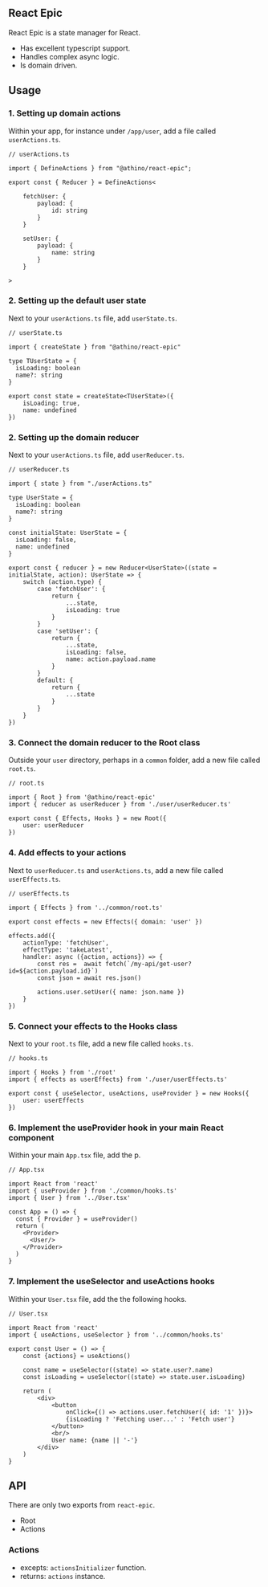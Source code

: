 ## React Epic
React Epic is a state manager for React.
- Has excellent typescript support.
- Handles complex async logic.
- Is domain driven.

## Usage

### 1. Setting up domain actions

Within your app, for instance under `/app/user`, add a file called `userActions.ts`.

```tsx
// userActions.ts

import { DefineActions } from "@athino/react-epic";

export const { Reducer } = DefineActions<

    fetchUser: {
        payload: {
            id: string
        }
    }

    setUser: {
        payload: {
            name: string
        }
    }

>
```

### 2. Setting up the default user state

Next to your `userActions.ts` file, add `userState.ts`.

```tsx
// userState.ts

import { createState } from "@athino/react-epic"

type TUserState = {
  isLoading: boolean
  name?: string
}

export const state = createState<TUserState>({
    isLoading: true,
    name: undefined
})
```


### 2. Setting up the domain reducer

Next to your `userActions.ts` file, add `userReducer.ts`.

```tsx
// userReducer.ts

import { state } from "./userActions.ts"

type UserState = {
  isLoading: boolean
  name?: string
}

const initialState: UserState = {
  isLoading: false,
  name: undefined
}

export const { reducer } = new Reducer<UserState>((state = initialState, action): UserState => {
    switch (action.type) {
        case 'fetchUser': {
            return {
                ...state,
                isLoading: true
            }
        }
        case 'setUser': {
            return {
                ...state,
                isLoading: false,
                name: action.payload.name
            }
        }
        default: {
            return {
                ...state
            }
        }
    }
})

```

### 3. Connect the domain reducer to the Root class

Outside your `user` directory, perhaps in a `common` folder, add a new file called `root.ts`.

```tsx
// root.ts

import { Root } from '@athino/react-epic'
import { reducer as userReducer } from './user/userReducer.ts'

export const { Effects, Hooks } = new Root({
    user: userReducer
})
```

### 4. Add effects to your actions

Next to `userReducer.ts` and `userActions.ts`, add a new file called `userEffects.ts`.

```tsx
// userEffects.ts

import { Effects } from '../common/root.ts'

export const effects = new Effects({ domain: 'user' })

effects.add({
    actionType: 'fetchUser',
    effectType: 'takeLatest',
    handler: async ({action, actions}) => {
        const res =  await fetch(`/my-api/get-user?id=${action.payload.id}`)
        const json = await res.json()

        actions.user.setUser({ name: json.name })
    }
})
```

### 5. Connect your effects to the Hooks class

Next to your `root.ts` file, add a new file called `hooks.ts`.

```tsx
// hooks.ts

import { Hooks } from './root'
import { effects as userEffects} from './user/userEffects.ts'

export const { useSelector, useActions, useProvider } = new Hooks({
    user: userEffects
})
```

### 6. Implement the useProvider hook in your main React component

Within your main `App.tsx` file, add the p.

```tsx
// App.tsx

import React from 'react'
import { useProvider } from './common/hooks.ts'
import { User } from '../User.tsx'

const App = () => {
  const { Provider } = useProvider()
  return (
    <Provider>
      <User/>
    </Provider>
  )
}
```

### 7. Implement the useSelector and useActions hooks

Within your `User.tsx` file, add the the following hooks.

```tsx
// User.tsx

import React from 'react'
import { useActions, useSelector } from '../common/hooks.ts'

export const User = () => {
    const {actions} = useActions()

    const name = useSelector((state) => state.user?.name)
    const isLoading = useSelector((state) => state.user.isLoading)

    return (
        <div>
            <button
                onClick={() => actions.user.fetchUser({ id: '1' })}>
                {isLoading ? 'Fetching user...' : 'Fetch user'}
            </button>
            <br/>
            User name: {name || '-'}
        </div>
    )
}
```

## API

There are only two exports from `react-epic`.
- Root
- Actions

### Actions
- excepts: `actionsInitializer` function.
- returns: `actions` instance.

